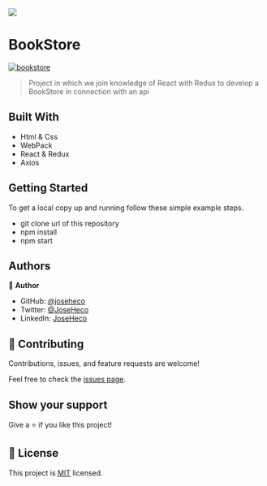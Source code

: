 ![](https://img.shields.io/badge/Microverse-blueviolet)

# BookStore

<a href="https://ibb.co/b1LrWyN"><img src="https://i.ibb.co/wyCK0bp/bookstore.jpg" alt="bookstore" border="0"></a>

> Project in which we join knowledge of React with Redux to develop a BookStore in connection with an api


## Built With

- Html & Css
- WebPack
- React & Redux
- Axios


## Getting Started

To get a local copy up and running follow these simple example steps.

 - git clone url of this repository
 - npm install 
 - npm start


## Authors

👤 **Author**

- GitHub: [@joseheco](https://github.com/joseheco)
- Twitter: [@JoseHeco](https://twitter.com/joseheco)
- LinkedIn: [JoseHeco](https://linkedin.com/in/joseherreraco)


## 🤝 Contributing

Contributions, issues, and feature requests are welcome!

Feel free to check the [issues page](../../issues/).

## Show your support

Give a ⭐️ if you like this project!

## 📝 License

This project is [MIT](./MIT.md) licensed.